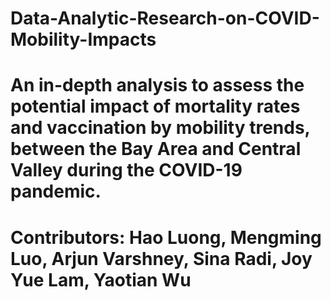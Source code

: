 # Data-Analytic-Research-on-COVID-Mobility-Impacts
# An in-depth analysis to assess the potential impact of mortality rates and vaccination by mobility trends, between the Bay Area and Central Valley during the COVID-19 pandemic.
# Contributors: Hao Luong, Mengming Luo, Arjun Varshney, Sina Radi, Joy Yue Lam, Yaotian Wu
